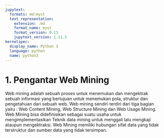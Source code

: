 ```yaml
---
jupytext:
  formats: md:myst
  text_representation:
    extension: .md
    format_name: myst
    format_version: 0.13
    jupytext_version: 1.11.5
kernelspec:
  display_name: Python 3
  language: python
  name: python3
---
```


# 1.	Pengantar Web Mining 
Web mining adalah sebuah proses untuk menemukan dan mengektrak sebuah informasi yang bertujuan untuk menemukan pola, struktur dan pengetahuan dari sebuah web. Web mining sendiri terdiri dari tiga bagian yaitu : Web Content Mining, Web Structure Mining dan Web Usage Mining. Web Mining bisa didefinisikan sebagai suatu usaha untuk mengimplementasikan Teknik data mining untuk menggali lalu mengkaji ataupun mengektraksi. Web Mining memiliki hubungan sifat data yang tidak terstruktur dan sumber data yang tidak tersimpan. 
